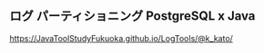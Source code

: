 ## ログ パーティショニング PostgreSQL x Java 

<a href="https://JavaToolStudyFukuoka.github.io/LogTools/@k_kato/" target="_blank">https://JavaToolStudyFukuoka.github.io/LogTools/@k_kato/</a>
